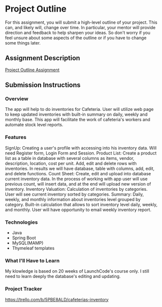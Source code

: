 # Project Outline
For this assignment, you will submit a high-level outline of your project. This can, and likely will, change over time. In particular, your mentor will provide direction and feedback to help sharpen your ideas. So don't worry if you feel unsure about some aspects of the outline or if you have to change some things later.

## Assignment Description
[Project Outline Assignment](https://education.launchcode.org/liftoff/modules/assignments/project-outline)

## Submission Instructions

### Overview
The app will help to do inventories for Cafeteria. User will utilize web page to keep updated inventories with built-in summary on daily, weekly and monthly base. This app will facilitate the work of cafeteria's workers and automate stock level reports.
### Features
SignUp: Creating a user's profile with accessing into his inventory data. Will need Register form, Login Form and Session.
Product List: Create a product list as a table in database with several columns as items, vendor, description, location, cost per unit. Add, edit and delete rows with inventories. In results we will have database, table with columns, add, edit, and delete functions.
Count Sheet: Create, edit and upload into database current inventory data. In the process of working with app user will use  previous count, will insert data, and at the end will upload new version of inventory.
Inventory Valuation: Calculation of inventories by categories. User will see current inventory sorted by categories.
Summary: Daily, weekly, and monthly information about inventories level grouped by category. Built-in calculation that allows to sort inventory level daily, weekly, and monthly. User will have opportunity to email weekly inventory report.  


### Technologies
- Java
- Spring Boot
- MySQL(MAMP)
- Thymeleaf templates
 
### What I'll Have to Learn
My klowledge is based on 20 weeks of LaunchCode's course only. I still need to learn deeply the database's editing and updating. 
### Project Tracker
https://trello.com/b/5PBE8ALD/cafeterias-inventory
